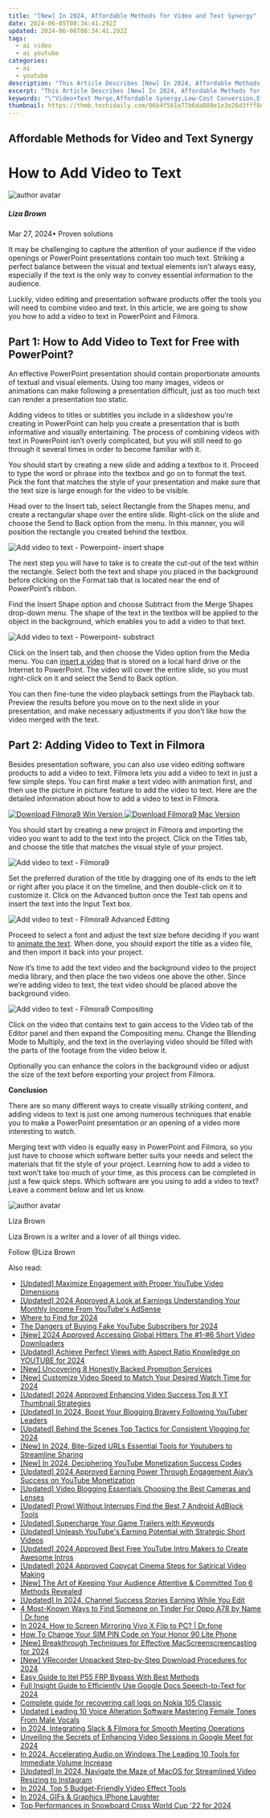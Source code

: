 ```yaml
---
title: "[New] In 2024, Affordable Methods for Video and Text Synergy"
date: 2024-06-05T08:34:41.292Z
updated: 2024-06-06T08:34:41.292Z
tags:
  - ai video
  - ai youtube
categories:
  - ai
  - youtube
description: "This Article Describes [New] In 2024, Affordable Methods for Video and Text Synergy"
excerpt: "This Article Describes [New] In 2024, Affordable Methods for Video and Text Synergy"
keywords: "\"Video+Text Merge,Affordable Synergy,Low-Cost Conversion,Efficient Captioning,Cheap Sync Tech,Cost-Effective Editing,Budgeted Video Text\""
thumbnail: https://thmb.techidaily.com/06b4f561e77b6da888e1e3e26d3fff8eafe69267efcd4ca3c81ccca7b6840330.jpg
---
```


## Affordable Methods for Video and Text Synergy

# How to Add Video to Text

![author avatar](https://lh5.googleusercontent.com/-AIMmjowaFs4/AAAAAAAAAAI/AAAAAAAAABc/Y5UmwDaI7HU/s250-c-k/photo.jpg)

##### Liza Brown

 Mar 27, 2024• Proven solutions

It may be challenging to capture the attention of your audience if the video openings or PowerPoint presentations contain too much text. Striking a perfect balance between the visual and textual elements isn’t always easy, especially if the text is the only way to convey essential information to the audience.

Luckily, video editing and presentation software products offer the tools you will need to combine video and text. In this article, we are going to show you how to add a video to text in PowerPoint and Filmora.

## Part 1: How to Add Video to Text for Free with PowerPoint?

An effective PowerPoint presentation should contain proportionate amounts of textual and visual elements. Using too many images, videos or animations can make following a presentation difficult, just as too much text can render a presentation too static.

Adding videos to titles or subtitles you include in a slideshow you’re creating in PowerPoint can help you create a presentation that is both informative and visually entertaining. The process of combining videos with text in PowerPoint isn’t overly complicated, but you will still need to go through it several times in order to become familiar with it.

You should start by creating a new slide and adding a textbox to it. Proceed to type the word or phrase into the textbox and go on to format the text. Pick the font that matches the style of your presentation and make sure that the text size is large enough for the video to be visible.

Head over to the Insert tab, select Rectangle from the Shapes menu, and create a rectangular shape over the entire slide. Right-click on the slide and choose the Send to Back option from the menu. In this manner, you will position the rectangle you created behind the textbox.

![Add video to text - Powerpoint- insert shape](https://images.wondershare.com/filmora/article-images/insert-rectangle-shape.jpg)

The next step you will have to take is to create the cut-out of the text within the rectangle. Select both the text and shape you placed in the background before clicking on the Format tab that is located near the end of PowerPoint’s ribbon.

Find the Insert Shape option and choose Subtract from the Merge Shapes drop-down menu. The shape of the text in the textbox will be applied to the object in the background, which enables you to add a video to that text.

![Add video to text - Powerpoint- substract](https://images.wondershare.com/filmora/article-images/subtract-from-merge-shapes.jpg)

Click on the Insert tab, and then choose the Video option from the Media menu. You can [insert a video](https://tools.techidaily.com/wondershare/filmora/download/) that is stored on a local hard drive or the Internet to PowerPoint. The video will cover the entire slide, so you must right-click on it and select the Send to Back option.

You can then fine-tune the video playback settings from the Playback tab. Preview the results before you move on to the next slide in your presentation, and make necessary adjustments if you don’t like how the video merged with the text.

## Part 2: Adding Video to Text in Filmora

Besides presentation software, you can also use video editing software products to add a video to text. Filmora lets you add a video to text in just a few simple steps. You can first make a text video with animation first, and then use the picture in picture feature to add the video to text. Here are the detailed information about how to add a video to text in Filmora.

[![Download Filmora9 Win Version](https://images.wondershare.com/filmora/guide/download-btn-win.jpg) ](https://tools.techidaily.com/wondershare/filmora/download/) [![Download Filmora9 Mac Version](https://images.wondershare.com/filmora/guide/download-btn-mac.jpg) ](https://tools.techidaily.com/wondershare/filmora/download/)

You should start by creating a new project in Filmora and importing the video you want to add to the text into the project. Click on the Titles tab, and choose the title that matches the visual style of your project.

![Add video to text - Filmora9](https://images.wondershare.com/filmora/article-images/add-title-effects.jpg)

Set the preferred duration of the title by dragging one of its ends to the left or right after you place it on the timeline, and then double-click on it to customize it. Click on the Advanced button once the Text tab opens and insert the text into the Input Text box.

![Add video to text - Filmora9 Advanced Editing](https://images.wondershare.com/filmora/article-images/make-text-video-advanced-text-edit.jpg)

Proceed to select a font and adjust the text size before deciding if you want to [animate the text](https://tools.techidaily.com/wondershare/filmora/download/). When done, you should export the title as a video file, and then import it back into your project.

Now it’s time to add the text video and the background video to the project media library, and then place the two videos one above the other. Since we’re adding video to text, the text video should be placed above the background video.

![Add video to text - Filmora9 Compositing](https://images.wondershare.com/filmora/article-images/compositing-video-9.jpg)

Click on the video that contains text to gain access to the Video tab of the Editor panel and then expand the Compositing menu. Change the Blending Mode to Multiply, and the text in the overlaying video should be filled with the parts of the footage from the video below it.

Optionally you can enhance the colors in the background video or adjust the size of the text before exporting your project from Filmora.

**Conclusion**

There are so many different ways to create visually striking content, and adding videos to text is just one among numerous techniques that enable you to make a PowerPoint presentation or an opening of a video more interesting to watch.

Merging text with video is equally easy in PowerPoint and Filmora, so you just have to choose which software better suits your needs and select the materials that fit the style of your project. Learning how to add a video to text won’t take too much of your time, as this process can be completed in just a few quick steps. Which software are you using to add a video to text? Leave a comment below and let us know.

![author avatar](https://lh5.googleusercontent.com/-AIMmjowaFs4/AAAAAAAAAAI/AAAAAAAAABc/Y5UmwDaI7HU/s250-c-k/photo.jpg)

Liza Brown

Liza Brown is a writer and a lover of all things video.

Follow @Liza Brown

<span class="atpl-alsoreadstyle">Also read:</span>
<div><ul>
<li><a href="https://facebook-video-footage.techidaily.com/updated-maximize-engagement-with-proper-youtube-video-dimensions/"><u>[Updated] Maximize Engagement with Proper YouTube Video Dimensions</u></a></li>
<li><a href="https://facebook-video-footage.techidaily.com/updated-2024-approved-a-look-at-earnings-understanding-your-monthly-income-from-youtubes-adsense/"><u>[Updated] 2024 Approved  A Look at Earnings  Understanding Your Monthly Income From YouTube's AdSense</u></a></li>
<li><a href="https://facebook-video-footage.techidaily.com/where-to-find-for-2024/"><u>Where to Find for 2024</u></a></li>
<li><a href="https://facebook-video-footage.techidaily.com/the-dangers-of-buying-fake-youtube-subscribers-for-2024/"><u>The Dangers of Buying Fake YouTube Subscribers for 2024</u></a></li>
<li><a href="https://facebook-video-footage.techidaily.com/new-2024-approved-accessing-global-hitters-the-1-6-short-video-downloaders/"><u>[New] 2024 Approved  Accessing Global Hitters  The #1-#6 Short Video Downloaders</u></a></li>
<li><a href="https://facebook-video-footage.techidaily.com/updated-achieve-perfect-views-with-aspect-ratio-knowledge-on-youtube-for-2024/"><u>[Updated] Achieve Perfect Views with Aspect Ratio Knowledge on YOUTUBE for 2024</u></a></li>
<li><a href="https://facebook-video-footage.techidaily.com/new-uncovering-8-honestly-backed-promotion-services/"><u>[New] Uncovering 8 Honestly Backed Promotion Services</u></a></li>
<li><a href="https://facebook-video-footage.techidaily.com/new-customize-video-speed-to-match-your-desired-watch-time-for-2024/"><u>[New] Customize Video Speed to Match Your Desired Watch Time for 2024</u></a></li>
<li><a href="https://facebook-video-footage.techidaily.com/updated-2024-approved-enhancing-video-success-top-8-yt-thumbnail-strategies/"><u>[Updated] 2024 Approved  Enhancing Video Success  Top 8 YT Thumbnail Strategies</u></a></li>
<li><a href="https://facebook-video-footage.techidaily.com/updated-in-2024-boost-your-blogging-bravery-following-youtuber-leaders/"><u>[Updated] In 2024, Boost Your Blogging Bravery  Following YouTuber Leaders</u></a></li>
<li><a href="https://facebook-video-footage.techidaily.com/updated-behind-the-scenes-top-tactics-for-consistent-vlogging-for-2024/"><u>[Updated] Behind the Scenes  Top Tactics for Consistent Vlogging for 2024</u></a></li>
<li><a href="https://facebook-video-footage.techidaily.com/new-in-2024-bite-sized-urls-essential-tools-for-youtubers-to-streamline-sharing/"><u>[New] In 2024, Bite-Sized URLs  Essential Tools for Youtubers to Streamline Sharing</u></a></li>
<li><a href="https://facebook-video-footage.techidaily.com/new-in-2024-deciphering-youtube-monetization-success-codes/"><u>[New] In 2024, Deciphering YouTube Monetization Success Codes</u></a></li>
<li><a href="https://facebook-video-footage.techidaily.com/updated-2024-approved-earning-power-through-engagement-ajays-success-on-youtube-monetization/"><u>[Updated] 2024 Approved  Earning Power Through Engagement  Ajay’s Success on YouTube Monetization</u></a></li>
<li><a href="https://facebook-video-footage.techidaily.com/updated-video-blogging-essentials-choosing-the-best-cameras-and-lenses/"><u>[Updated] Video Blogging Essentials  Choosing the Best Cameras and Lenses</u></a></li>
<li><a href="https://facebook-video-footage.techidaily.com/updated-prowl-without-interrups-find-the-best-7-android-adblock-tools/"><u>[Updated] Prowl Without Interrups  Find the Best 7 Android AdBlock Tools</u></a></li>
<li><a href="https://facebook-video-footage.techidaily.com/updated-supercharge-your-game-trailers-with-keywords/"><u>[Updated] Supercharge Your Game Trailers with Keywords</u></a></li>
<li><a href="https://facebook-video-footage.techidaily.com/updated-unleash-youtubes-earning-potential-with-strategic-short-videos/"><u>[Updated] Unleash YouTube's Earning Potential with Strategic Short Videos</u></a></li>
<li><a href="https://facebook-video-footage.techidaily.com/updated-2024-approved-best-free-youtube-intro-makers-to-create-awesome-intros/"><u>[Updated] 2024 Approved  Best Free YouTube Intro Makers to Create Awesome Intros</u></a></li>
<li><a href="https://facebook-video-footage.techidaily.com/updated-2024-approved-copycat-cinema-steps-for-satirical-video-making/"><u>[Updated] 2024 Approved  Copycat Cinema  Steps for Satirical Video Making</u></a></li>
<li><a href="https://facebook-video-footage.techidaily.com/new-the-art-of-keeping-your-audience-attentive-and-committed-top-6-methods-revealed/"><u>[New] The Art of Keeping Your Audience Attentive & Committed  Top 6 Methods Revealed</u></a></li>
<li><a href="https://facebook-video-footage.techidaily.com/updated-in-2024-channel-success-stories-earning-while-you-edit/"><u>[Updated] In 2024, Channel Success Stories  Earning While You Edit</u></a></li>
<li><a href="https://location-social.techidaily.com/4-most-known-ways-to-find-someone-on-tinder-for-oppo-a78-by-name-drfone-by-drfone-virtual-android/"><u>4 Most-Known Ways to Find Someone on Tinder For Oppo A78 by Name | Dr.fone</u></a></li>
<li><a href="https://screen-mirror.techidaily.com/in-2024-how-to-screen-mirroring-vivo-x-flip-to-pc-drfone-by-drfone-android/"><u>In 2024, How to Screen Mirroring Vivo X Flip to PC? | Dr.fone</u></a></li>
<li><a href="https://sim-unlock.techidaily.com/how-to-change-your-sim-pin-code-on-your-honor-90-lite-phone-by-drfone-android/"><u>How To Change Your SIM PIN Code on Your Honor 90 Lite Phone</u></a></li>
<li><a href="https://video-capture.techidaily.com/new-breakthrough-techniques-for-effective-macscreenscreencasting-for-2024/"><u>[New] Breakthrough Techniques for Effective MacScreenscreencasting for 2024</u></a></li>
<li><a href="https://digital-screen-recording.techidaily.com/new-vrecorder-unpacked-step-by-step-download-procedures-for-2024/"><u>[New] VRecorder Unpacked  Step-by-Step Download Procedures for 2024</u></a></li>
<li><a href="https://bypass-frp.techidaily.com/easy-guide-to-itel-p55-frp-bypass-with-best-methods-by-drfone-android/"><u>Easy Guide to Itel P55 FRP Bypass With Best Methods</u></a></li>
<li><a href="https://some-knowledge.techidaily.com/full-insight-guide-to-efficiently-use-google-docs-speech-to-text-for-2024/"><u>Full Insight Guide to Efficiently Use Google Docs Speech-to-Text for 2024</u></a></li>
<li><a href="https://phone-solutions.techidaily.com/complete-guide-for-recovering-call-logs-on-nokia-105-classic-by-fonelab-android-recover-call-logs/"><u>Complete guide for recovering call logs on Nokia 105 Classic</u></a></li>
<li><a href="https://sound-tweaking.techidaily.com/updated-leading-10-voice-alteration-software-mastering-female-tones-from-male-vocals/"><u>Updated Leading 10 Voice Alteration Software Mastering Female Tones From Male Vocals</u></a></li>
<li><a href="https://screen-mirroring-recording.techidaily.com/in-2024-integrating-slack-and-filmora-for-smooth-meeting-operations/"><u>In 2024, Integrating Slack & Filmora for Smooth Meeting Operations</u></a></li>
<li><a href="https://screen-video-capture.techidaily.com/unveiling-the-secrets-of-enhancing-video-sessions-in-google-meet-for-2024/"><u>Unveiling the Secrets of Enhancing Video Sessions in Google Meet for 2024</u></a></li>
<li><a href="https://sound-optimizing.techidaily.com/in-2024-accelerating-audio-on-windows-the-leading-10-tools-for-immediate-volume-increase/"><u>In 2024, Accelerating Audio on Windows The Leading 10 Tools for Immediate Volume Increase</u></a></li>
<li><a href="https://instagram-videos.techidaily.com/updated-in-2024-navigate-the-maze-of-macos-for-streamlined-video-resizing-to-instagram/"><u>[Updated] In 2024, Navigate the Maze of MacOS for Streamlined Video Resizing to Instagram</u></a></li>
<li><a href="https://some-approaches.techidaily.com/in-2024-top-5-budget-friendly-video-effect-tools/"><u>In 2024, Top 5 Budget-Friendly Video Effect Tools</u></a></li>
<li><a href="https://some-knowledge.techidaily.com/in-2024-gifs-and-graphics-iphone-laughter/"><u>In 2024, GIFs & Graphics  IPhone Laughter</u></a></li>
<li><a href="https://some-approaches.techidaily.com/top-performances-in-snowboard-cross-world-cup-22-for-2024/"><u>Top Performances in Snowboard Cross World Cup '22 for 2024</u></a></li>
</ul></div>

<ins class="adsbygoogle"
      style="display:block"
      data-ad-client="ca-pub-7571918770474297"
      data-ad-slot="8358498916"
      data-ad-format="auto"
      data-full-width-responsive="true"></ins>